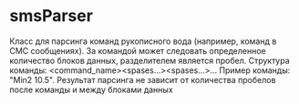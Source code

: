 # smsParser
Класс для парсинга команд рукописного вода (например, команд в СМС сообщениях).
За командой может следовать определенное количество блоков данных, разделителем является пробел.
Структура команды: <command_name><spases...><data1><spases...><data2>... 
Пример команды: "Min2 10.5".
Результат парсинга не зависит от количества пробелов после команды и между блоками данных
